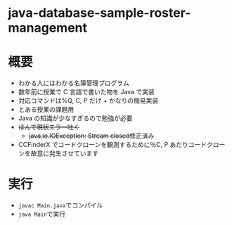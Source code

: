 # java-database-sample-roster-management

# 概要

- わかる人にはわかる名簿管理プログラム
- 数年前に授業で C 言語で書いた物を Java で実装
- 対応コマンドは%Q, C, P だけ + かなりの簡易実装
- とある授業の課題用
- Java の知識が少なすぎるので勉強が必要
- ~~ほんで現状エラー吐く~~
  - ~~java.io.IOException: Stream closed~~修正済み
- CCFinderX でコードクローンを観測するために％C, P あたりコードクローンを故意に発生させています

# 実行

- `javac Main.java`でコンパイル
- `java Main`で実行
